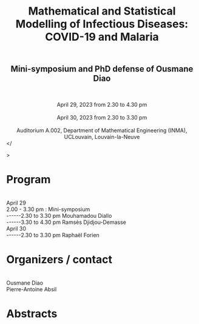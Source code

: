 <!DOCTYPE html>
<html>
<body>
<p>
<h1><center> Mathematical and Statistical Modelling of Infectious Diseases: COVID-19 and Malaria</center></h1>
<h2><br><center>Mini-symposium and PhD defense of Ousmane Diao</center></h2>

<br><center>April 29, 2023 from 2.30 to 4.30 pm</center>
<br><center>April 30, 2023 from 2.30 to 3.30 pm</center>
<br><center>Auditorium A.002, Department of Mathematical Engineering (INMA), UCLouvain, Louvain-la-Neuve</center> </<p>>



<p>
<h1> Program </h1>
<br>April 29
<br>2.00 - 3.30 pm : Mini-symposium
<br>------2.30 to 3.30 pm Mouhamadou Diallo
<br>------3.30 to 4.30 pm Ramsès Djidjou-Demasse
<br>April 30
<br>------2.30 to 3.30 pm Raphaël Forien
</p>

<p>
<h1> Organizers / contact </h1>
<br>Ousmane Diao
<br>Pierre-Antoine Absil
</p>

<p>
<h1>Abstracts </h1>
</p>


</body>
</html>
